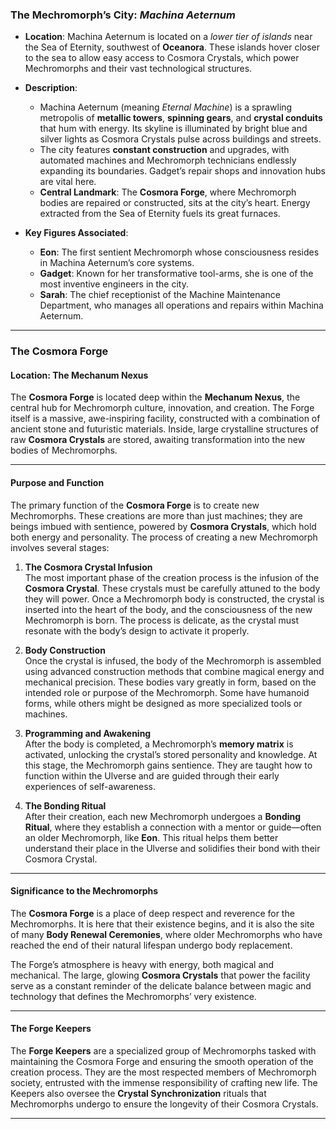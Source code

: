 ### **The Mechromorph’s City: _Machina Aeternum_**

- **Location**: Machina Aeternum is located on a _lower tier of islands_ near the Sea of Eternity, southwest of **Oceanora**. These islands hover closer to the sea to allow easy access to Cosmora Crystals, which power Mechromorphs and their vast technological structures.
- **Description**:

  - Machina Aeternum (meaning _Eternal Machine_) is a sprawling metropolis of **metallic towers**, **spinning gears**, and **crystal conduits** that hum with energy. Its skyline is illuminated by bright blue and silver lights as Cosmora Crystals pulse across buildings and streets.
  - The city features **constant construction** and upgrades, with automated machines and Mechromorph technicians endlessly expanding its boundaries. Gadget’s repair shops and innovation hubs are vital here.
  - **Central Landmark**: The **Cosmora Forge**, where Mechromorph bodies are repaired or constructed, sits at the city’s heart. Energy extracted from the Sea of Eternity fuels its great furnaces.

- **Key Figures Associated**:
  - **Eon**: The first sentient Mechromorph whose consciousness resides in Machina Aeternum’s core systems.
  - **Gadget**: Known for her transformative tool-arms, she is one of the most inventive engineers in the city.
  - **Sarah**: The chief receptionist of the Machine Maintenance Department, who manages all operations and repairs within Machina Aeternum.

---

### **The Cosmora Forge**

#### **Location**: **The Mechanum Nexus**

The **Cosmora Forge** is located deep within the **Mechanum Nexus**, the central hub for Mechromorph culture, innovation, and creation. The Forge itself is a massive, awe-inspiring facility, constructed with a combination of ancient stone and futuristic materials. Inside, large crystalline structures of raw **Cosmora Crystals** are stored, awaiting transformation into the new bodies of Mechromorphs.

---

#### **Purpose and Function**

The primary function of the **Cosmora Forge** is to create new Mechromorphs. These creations are more than just machines; they are beings imbued with sentience, powered by **Cosmora Crystals**, which hold both energy and personality. The process of creating a new Mechromorph involves several stages:

1. **The Cosmora Crystal Infusion**  
   The most important phase of the creation process is the infusion of the **Cosmora Crystal**. These crystals must be carefully attuned to the body they will power. Once a Mechromorph body is constructed, the crystal is inserted into the heart of the body, and the consciousness of the new Mechromorph is born. The process is delicate, as the crystal must resonate with the body’s design to activate it properly.

2. **Body Construction**  
   Once the crystal is infused, the body of the Mechromorph is assembled using advanced construction methods that combine magical energy and mechanical precision. These bodies vary greatly in form, based on the intended role or purpose of the Mechromorph. Some have humanoid forms, while others might be designed as more specialized tools or machines.

3. **Programming and Awakening**  
   After the body is completed, a Mechromorph’s **memory matrix** is activated, unlocking the crystal’s stored personality and knowledge. At this stage, the Mechromorph gains sentience. They are taught how to function within the Ulverse and are guided through their early experiences of self-awareness.

4. **The Bonding Ritual**  
   After their creation, each new Mechromorph undergoes a **Bonding Ritual**, where they establish a connection with a mentor or guide—often an older Mechromorph, like **Eon**. This ritual helps them better understand their place in the Ulverse and solidifies their bond with their Cosmora Crystal.

---

#### **Significance to the Mechromorphs**

The **Cosmora Forge** is a place of deep respect and reverence for the Mechromorphs. It is here that their existence begins, and it is also the site of many **Body Renewal Ceremonies**, where older Mechromorphs who have reached the end of their natural lifespan undergo body replacement.

The Forge’s atmosphere is heavy with energy, both magical and mechanical. The large, glowing **Cosmora Crystals** that power the facility serve as a constant reminder of the delicate balance between magic and technology that defines the Mechromorphs’ very existence.

---

#### **The Forge Keepers**

The **Forge Keepers** are a specialized group of Mechromorphs tasked with maintaining the Cosmora Forge and ensuring the smooth operation of the creation process. They are the most respected members of Mechromorph society, entrusted with the immense responsibility of crafting new life. The Keepers also oversee the **Crystal Synchronization** rituals that Mechromorphs undergo to ensure the longevity of their Cosmora Crystals.

---
